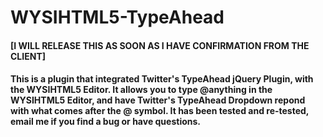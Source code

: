 WYSIHTML5-TypeAhead
===================

<h4>[I WILL RELEASE THIS AS SOON AS I HAVE CONFIRMATION FROM THE CLIENT]<h4/>

This is a plugin that integrated Twitter's TypeAhead jQuery Plugin, with the WYSIHTML5 Editor. It allows you to type @anything in the WYSIHTML5 Editor, and have Twitter's TypeAhead Dropdown repond with what comes after the @ symbol. It has been tested and re-tested, email me if you find a bug or have questions.
